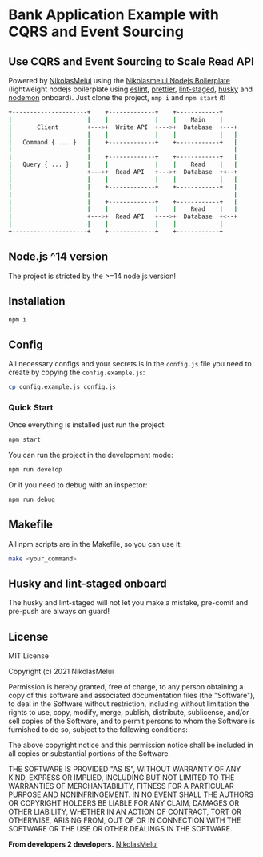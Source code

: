 # Bank Application Example with CQRS and Event Sourcing

## Use CQRS and Event Sourcing to Scale Read API

Powered by [NikolasMelui][nikolasmelui] using the [Nikolasmelui Nodejs Boilerplate][nikolasmelui-nodejs-boilerplate] (lightweight nodejs boilerplate using [eslint][eslint], [prettier][prettier], [lint-staged][lint-staged], [husky][husky] and [nodemon][nodemon] onboard). Just clone the project, `nmp i` and `npm start` it!

```bash
+---------------------+    +-------------+    +------------+
|                     |    |             |    |    Main    |
|       Client        +--->+  Write API  +--->+  Database  +---+
|                     |    |             |    |            |   |
|   Command { ... }   |    +-------------+    +------------+   |
|                     |                                        |
|                     |    +-------------+    +------------+   |
|   Query { ... }     |    |             |    |    Read    |   |
|                     +--->+  Read API   +--->+  Database  +<--+
|                     |    |             |    |            |   |
|                     |    +-------------+    +------------+   |
|                     |                                        |
|                     |    +-------------+    +------------+   |
|                     |    |             |    |    Read    |   |
|                     +--->+  Read API   +--->+  Database  +<--+
|                     |    |             |    |            |
+---------------------+    +-------------+    +------------+
```

## Node.js ^14 version

The project is stricted by the >=14 node.js version!

## Installation

```bash
npm i
```

## Config

All necessary configs and your secrets is in the `config.js` file you need to create by copying the `config.example.js`:

```bash
cp config.example.js config.js
```

### Quick Start

Once everything is installed just run the project:

```bash
npm start
```

You can run the project in the development mode:

```bash
npm run develop
```

Or if you need to debug with an inspector:

```bash
npm run debug
```

## Makefile

All npm scripts are in the Makefile, so you can use it:

```bash
make <your_command>
```

## Husky and lint-staged onboard

The husky and lint-staged will not let you make a mistake, pre-comit and pre-push are always on guard!

## License

MIT License

Copyright (c) 2021 NikolasMelui

Permission is hereby granted, free of charge, to any person obtaining a copy
of this software and associated documentation files (the "Software"), to deal
in the Software without restriction, including without limitation the rights
to use, copy, modify, merge, publish, distribute, sublicense, and/or sell
copies of the Software, and to permit persons to whom the Software is
furnished to do so, subject to the following conditions:

The above copyright notice and this permission notice shall be included in all
copies or substantial portions of the Software.

THE SOFTWARE IS PROVIDED "AS IS", WITHOUT WARRANTY OF ANY KIND, EXPRESS OR
IMPLIED, INCLUDING BUT NOT LIMITED TO THE WARRANTIES OF MERCHANTABILITY,
FITNESS FOR A PARTICULAR PURPOSE AND NONINFRINGEMENT. IN NO EVENT SHALL THE
AUTHORS OR COPYRIGHT HOLDERS BE LIABLE FOR ANY CLAIM, DAMAGES OR OTHER
LIABILITY, WHETHER IN AN ACTION OF CONTRACT, TORT OR OTHERWISE, ARISING FROM,
OUT OF OR IN CONNECTION WITH THE SOFTWARE OR THE USE OR OTHER DEALINGS IN THE
SOFTWARE.

**From developers 2 developers.**
[NikolasMelui][nikolasmelui]

[//]: # "These are reference links used in the body of this note and get stripped out when the markdown processor does its job. There is no need to format nicely because it shouldn't be seen. Thanks SO - http://stackoverflow.com/questions/4823468/store-comments-in-markdown-syntax"
[nikolasmelui]: https://github.com/NikolasMelui
[nikolasmelui-nodejs-boilerplate]: https://github.com/NikolasMelui/nikolasmelui-nodejs-boilerplate
[nodejs]: http://nodejs.org
[npm]: https://www.npmjs.com/
[eslint]: https://eslint.org/
[prettier]: https://prettier.io/
[lint-staged]: https://github.com/okonet/lint-staged
[husky]: https://github.com/typicode/husky
[nodemon]: https://www.npmjs.com/package/nodemon
